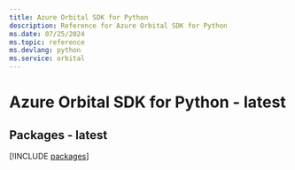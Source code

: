 ```yaml
---
title: Azure Orbital SDK for Python
description: Reference for Azure Orbital SDK for Python
ms.date: 07/25/2024
ms.topic: reference
ms.devlang: python
ms.service: orbital
---
```

# Azure Orbital SDK for Python - latest
## Packages - latest
[!INCLUDE [packages](orbital-index.md)]